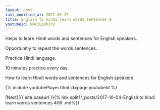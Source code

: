 ```yaml
---
layout: post
last_modified_at: 2021-03-29
title: English to hindi learn words sentences 9 
youtubeId: kMxILpUh1YU
---
```

 
 
Helps to learn Hindi words and sentences for English speakers.

Opportunitiy to repeat the words sentences. 

Practice Hindi language. 
 
10 minutes practice every day. 
 
How to learn Hindi words and sentences for English speakers 
 
{% include youtubePlayer.html id=page.youtubeId %}
 
 
[Next]({{ site.baseurl }}{% link  split1/_posts/2017-10-04-English to hindi learn words sentences 406 .md%})
 
